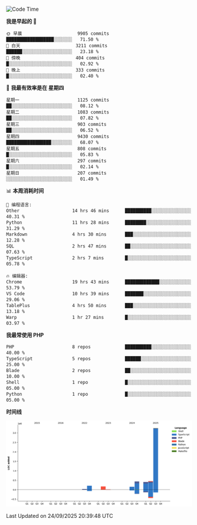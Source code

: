 <!--START_SECTION:waka-->
![Code Time](http://img.shields.io/badge/Code%20Time-4%2C227%20hrs%2025%20mins-blue)

**我是早起的 🐤** 

```text
🌞 早晨                     9905 commits        ██████████████████░░░░░░░   71.50 % 
🌆 白天                     3211 commits        ██████░░░░░░░░░░░░░░░░░░░   23.18 % 
🌃 傍晚                     404 commits         █░░░░░░░░░░░░░░░░░░░░░░░░   02.92 % 
🌙 晚上                     333 commits         █░░░░░░░░░░░░░░░░░░░░░░░░   02.40 % 
```
📅 **我最有效率是在 星期四** 

```text
星期一                      1125 commits        ██░░░░░░░░░░░░░░░░░░░░░░░   08.12 % 
星期二                      1083 commits        ██░░░░░░░░░░░░░░░░░░░░░░░   07.82 % 
星期三                      903 commits         ██░░░░░░░░░░░░░░░░░░░░░░░   06.52 % 
星期四                      9430 commits        █████████████████░░░░░░░░   68.07 % 
星期五                      808 commits         █░░░░░░░░░░░░░░░░░░░░░░░░   05.83 % 
星期六                      297 commits         █░░░░░░░░░░░░░░░░░░░░░░░░   02.14 % 
星期日                      207 commits         ░░░░░░░░░░░░░░░░░░░░░░░░░   01.49 % 
```


📊 **本周消耗时间** 

```text
💬 编程语言: 
Other                    14 hrs 46 mins      ██████████░░░░░░░░░░░░░░░   40.31 % 
Python                   11 hrs 28 mins      ████████░░░░░░░░░░░░░░░░░   31.29 % 
Markdown                 4 hrs 30 mins       ███░░░░░░░░░░░░░░░░░░░░░░   12.28 % 
SQL                      2 hrs 47 mins       ██░░░░░░░░░░░░░░░░░░░░░░░   07.63 % 
TypeScript               2 hrs 7 mins        █░░░░░░░░░░░░░░░░░░░░░░░░   05.78 % 

🔥 编辑器: 
Chrome                   19 hrs 43 mins      █████████████░░░░░░░░░░░░   53.79 % 
VS Code                  10 hrs 39 mins      ███████░░░░░░░░░░░░░░░░░░   29.06 % 
TablePlus                4 hrs 50 mins       ███░░░░░░░░░░░░░░░░░░░░░░   13.18 % 
Warp                     1 hr 27 mins        █░░░░░░░░░░░░░░░░░░░░░░░░   03.97 % 
```

**我最常使用 PHP** 

```text
PHP                      8 repos             ██████████░░░░░░░░░░░░░░░   40.00 % 
TypeScript               5 repos             ██████░░░░░░░░░░░░░░░░░░░   25.00 % 
Blade                    2 repos             ██░░░░░░░░░░░░░░░░░░░░░░░   10.00 % 
Shell                    1 repo              █░░░░░░░░░░░░░░░░░░░░░░░░   05.00 % 
Python                   1 repo              █░░░░░░░░░░░░░░░░░░░░░░░░   05.00 % 
```



**时间线**

![Lines of Code chart](https://raw.githubusercontent.com/abrahamgreyson/abrahamgreyson/main/assets/bar_graph.png)


 Last Updated on 24/09/2025 20:39:48 UTC
<!--END_SECTION:waka-->
